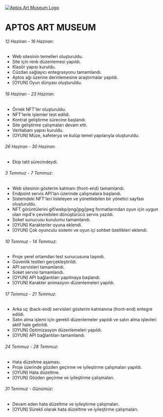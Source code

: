 

[![Aptos Art Museum Logo](https://i.hizliresim.com/mhqdx0v.png "Aptos Art Museum Logo")](http://aptosartmuseum.online "Aptos Art Museum Logo")


# APTOS ART MUSEUM  

###### 12 Haziran - 16 Haziran:

- Web sitesinin temelleri oluşturuldu.
- Site için renk düzenlemesi yapıldı.
- Klasör yapısı kuruldu.
- Cüzdan sağlayıcı entegrasyonu tamamlandı.
- Aptos ağı üzerine derinlemesine araştırmalar yapıldı.
- [OYUN] Oyun dünyası oluşturuldu.


###### 19 Haziran - 23 Haziran:

- Örnek NFT'ler oluşturuldu.
- NFT'lerle işlemler test edildi.
- Kontrat geliştirme sürecine başlandı.
- Site geliştirme çalışmaları devam etti.
- Veritabanı yapısı kuruldu.
- [OYUN] Müze, kafeterya ve kulüp temel yapılarıyla oluşturuldu.


###### 26 Haziran - 30 Haziran:
- Ekip tatil sürecindeydi.

###### 3 Temmuz - 7 Temmuz:
- Web sitesinin gösterim katmanı (front-end) tamamlandı.
- Endpoint servis API'ları üzerinde çalışmalara başlandı.
- Sistemdeki NFT'leri listeleyen ve yönetilebilen bir yönetici sayfası oluşturuldu.
- NFT görüntülerini gif/webp/png/jpg/jpeg formatlarından oyun için uygun olan mp4'e çevirebilen dönüştürücü servis yazıldı.
- Soket sunucusu kurulumu tamamlandı.
- [OYUN] Karakterler oyuna eklendi.
- [OYUN] Çok oyunculu sistemi ve oyun içi sohbet özellikleri eklendi.

###### 10 Temmuz - 14 Temmuz:
- Proje yerel ortamdan test sunucusuna taşındı.
- Güvenlik testleri gerçekleştirildi.
- API servisleri tamamlandı.
- Soket servisi tamamlandı.
- [OYUN] API bağlantıları yapılmaya başlandı.
- [OYUN] Karakter animasyon düzenlemeleri yapıldı.

###### 17 Temmuz - 21 Temmuz:
- Arka uç (back-end) servisleri gösterim katmanına (front-end) entegre edildi.
- Satın alma işlemi için gerekli düzenlemeler yapıldı ve satın alma işlevleri aktif hale getirildi.
- [OYUN] Optimizasyon düzenlemeleri yapıldı.
- [OYUN] API bağlantıları tamamlandı.

###### 24 Temmuz - 28 Temmuz:
- Hata düzeltme aşaması.
- Proje üzerinde gözden geçirme ve iyileştirme çalışmaları yapıldı.
- [OYUN] Hata düzeltme.
- [OYUN] Gözden geçirme ve iyileştirme çalışmaları.

###### 31 Temmuz - Günümüz:
- Devam eden hata düzeltme ve iyileştirme çalışmaları.
- [OYUN] Sürekli olarak hata düzeltme ve iyileştirme çalışmaları.


